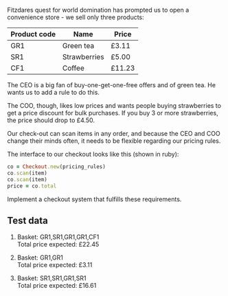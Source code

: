 Fitzdares quest for world domination has prompted us to open a convenience store - we sell only three products:


Product code | Name         | Price
-------------|--------------|----------
GR1          | Green tea    |  £3.11
SR1          | Strawberries |  £5.00
CF1          | Coffee       |  £11.23


The CEO is a big fan of buy-one-get-one-free offers and of green tea. He wants us to add a rule to do this.

The COO, though, likes low prices and wants people buying strawberries to get a price discount for bulk purchases. If you buy 3 or more strawberries, the price should drop to £4.50.

Our check-out can scan items in any order, and because the CEO and COO change their minds often, it needs to be flexible regarding our pricing rules.

The interface to our checkout looks like this (shown in ruby):
 
 ```ruby
 co = Checkout.new(pricing_rules)
 co.scan(item)
 co.scan(item)
 price = co.total
 ```

Implement a checkout system that fulfills these requirements.

Test data
---------

1. Basket: GR1,SR1,GR1,GR1,CF1  
   Total price expected: £22.45

2. Basket: GR1,GR1  
   Total price expected: £3.11

3. Basket: SR1,SR1,GR1,SR1  
   Total price expected: £16.61
